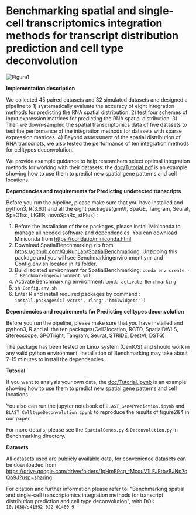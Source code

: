 # Benchmarking spatial and single-cell transcriptomics integration methods for transcript distribution prediction and cell type deconvolution
![Figure1](/Users/wenzhang/GoogleDrive/SpatialBenchmarking/NMCheck/WorkFolw.jpg)

__Implementation description__

  We collected 45 paired datasets and 32 simulated datasets and designed a pipeline to 1) systematically evaluate the accuracy of eight integration methods for predicting the RNA spatial distribution. 2) test four schemes of input expression matrices for predicting the RNA spatial distribution. 3) Then we down-sampled the spatial transcriptomics data of five datasets to test the performance of the integration methods for datasets with sparse expression matrices. 4) Beyond assessment of the spatial distribution of RNA transcripts, we also tested the performance of ten integration methods for celltypes deconvolution.

  We provide example guidance to help researchers select optimal integration methods for working with their datasets:
  the [doc/Tutorial.pdf](https://github.com/QuKunLab/SpatialBenchmarking/blob/main/doc/Tutorial.pdf) is an example showing how to use them to predict new spatial gene patterns
and cell locations.


__Dependencies and requirements for Predicting undetected transcripts__

 Before you run the pipeline, please make sure that you have installed and python3, R(3.6.1) and all the eight packages(gimVI, SpaGE, Tangram, Seurat, SpaOTsc, LIGER, novoSpaRc, stPlus) :
1. Before the installation of these packages, please install Miniconda to manage all needed software and dependencies. You can download Miniconda from https://conda.io/miniconda.html.
2. Download SpatialBenchmarking.zip from https://github.com/QuKunLab/SpatialBenchmarking. Unzipping this package and you will see Benchmarkingenvironment.yml and Config.env.sh located in its folder.
3. Build isolated environment for SpatialBenchmarking: 
`conda env create -f Benchmarkingenvironment.yml`
4. Activate Benchmarking environment:
`conda activate Benchmarking`
5. `sh Config.env.sh`
6. Enter R and install required packages by command : `install.packages(c('vctrs','rlang','htmlwidgets'))`

__Dependencies and requirements for Predicting celltypes deconvolution__

 Before you run the pipeline, please make sure that you have installed and python3, R and all the ten packages(Cell2location, RCTD, SpatialDWLS, Stereoscope, SPOTlight, Tangram, Seurat, STRIDE, DestVI, DSTG)

The package has been tested on Linux system (CentOS) and should work in any valid python environment. Installation of Benchmarking may take about 7-15 minutes to install the dependencies.

__Tutorial__

  If you want to analysis your own data, the [doc/Tutorial.ipynb](https://github.com/QuKunLab/SpatialBenchmarking/blob/main/doc/Tutorial.ipynb) is an example showing how to use them to predict new spatial gene patterns and cell locations.

  You also can run the jupyter notebook of `BLAST_GenePrediction.ipynb` and `BLAST_CelltypeDeconvolution.ipynb` to reproduce the results of figure2&4 in our paper.
  
  For more details, please see the `SpatialGenes.py` & `Deconvolution.py` in Benchmarking directory.

__Datasets__

  All datasets used are publicly available data, for convenience datasets can be downloaded from: 
https://drive.google.com/drive/folders/1pHmE9cg_tMcouV1LFJFtbyBJNp7oQo9J?usp=sharing.

For citation and further information please refer to: "Benchmarking spatial and single-cell transcriptomics integration methods for transcript distribution prediction and cell type deconvolution", with DOI: `10.1038/s41592-022-01480-9`


